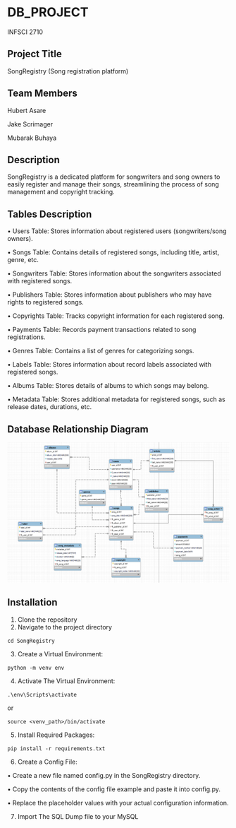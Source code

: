 # DB_PROJECT

INFSCI 2710

## Project Title

SongRegistry (Song registration platform)

## Team Members

Hubert Asare

Jake Scrimager

Mubarak Buhaya

## Description

SongRegistry is a dedicated platform for songwriters and song owners to easily register and manage their songs, streamlining the process of song management and copyright tracking.

## Tables Description

• Users Table: Stores information about registered users (songwriters/song owners).

• Songs Table: Contains details of registered songs, including title, artist, genre, etc.

• Songwriters Table: Stores information about the songwriters associated with registered songs.

• Publishers Table: Stores information about publishers who may have rights to registered songs.

• Copyrights Table: Tracks copyright information for each registered song.

• Payments Table: Records payment transactions related to song registrations.

• Genres Table: Contains a list of genres for categorizing songs.

• Labels Table: Stores information about record labels associated with registered songs.

• Albums Table: Stores details of albums to which songs may belong.

• Metadata Table: Stores additional metadata for registered songs, such as release dates, durations, etc.

## Database Relationship Diagram

![Logo](https://github.com/MubarakBu/DB_PROJECT/blob/main/db_project.png?raw=true)

## Installation

1. Clone the repository
2. Navigate to the project directory

```
cd SongRegistry
```

3. Create a Virtual Environment:

```
python -m venv env
```

4. Activate The Virtual Environment:

```
.\env\Scripts\activate
```

or

```
source <venv_path>/bin/activate
```

5. Install Required Packages:

```
pip install -r requirements.txt
```

6. Create a Config File:

• Create a new file named config.py in the SongRegistry directory.

• Copy the contents of the config file example and paste it into config.py.

• Replace the placeholder values with your actual configuration information.

7. Import The SQL Dump file to your MySQL
